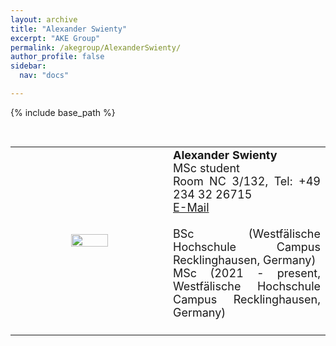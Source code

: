 ```yaml
---
layout: archive
title: "Alexander Swienty"
excerpt: "AKE Group"
permalink: /akegroup/AlexanderSwienty/
author_profile: false
sidebar:
  nav: "docs"

---
```


{% include base_path %}

<font size="2"><br/></font>
<table> <style>table, th, td {border: transparent;}</style> <tr>
<td style="width:50%;" align="center" valign="middle"><img src="https://AKEckhardt.github.io/images/AlexanderSwienty.jpg" width="50%" height="auto%" align="middle"></td>
<td style="width:50%;" align="justify" valign="middle">
<font size="4">
<b>Alexander Swienty</b><br/>
MSc student<br/>
Room NC 3/132, Tel: +49 234 32 26715<br/>
<a href="mailto:Alexander.Swienty@ruhr-uni-bochum.de">E-Mail</a><br/>
<br/>
BSc (Westfälische Hochschule Campus Recklinghausen, Germany)<br/>
MSc (2021 - present, Westfälische Hochschule Campus Recklinghausen, Germany)<br/>
<br/>
</font>
</td>
</tr></table>













